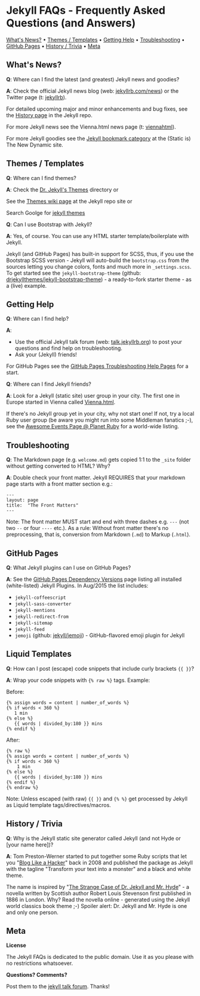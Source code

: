 # Jekyll FAQs - Frequently Asked Questions (and Answers)

[What's News?](#whats-news) • 
[Themes / Templates](#themes--templates) • 
[Getting Help](#getting-help) • 
[Troubleshooting](#troubleshooting) •
[GitHub Pages](#github-pages) •
[History / Trivia](#history--trivia) •
[Meta](#meta)



## What's News?

**Q**: Where can I find the latest (and greatest) Jekyll news and goodies?

**A**:  Check the official Jekyll news blog (web: [jekyllrb.com/news](http://jekyllrb.com/news)) 
or the Twitter page (t: [jekyllrb](https://twitter.com/jekyllrb)).

For detailed upcoming major and minor enhancements and bug fixes, see the [History page](https://github.com/jekyll/jekyll/blob/master/History.markdown) in the Jekyll repo.

For more Jekyll news see the Vienna.html news page (t: [viennahtml](https://twitter.com/viennahtml)).

For more Jekyll goodies see the [Jekyll bookmark category](http://www.thenewdynamic.org/tool/jekyll/) at the (Static is) The New Dynamic site.


## Themes / Templates

**Q**: Where can I find themes?

**A**: Check the [Dr. Jekyll's Themes](https://drjekyllthemes.github.io/) directory or

See the [Themes wiki page](https://github.com/jekyll/jekyll/wiki/Themes) at the Jekyll repo site or

Search Goolge for [jekyll themes](http://google.com/?q=jekyll+themes) 


**Q**: Can I use Bootstrap with Jekyll?

**A**: Yes, of course. You can use any HTML starter template/boilerplate with Jekyll.

Jekyll (and GitHub Pages) has built-in support for SCSS, thus, if you use the Bootstrap SCSS version - Jekyll
will auto-build the `bootstrap.css` from the sources letting you change colors,  fonts and much more
in `_settings.scss`.
To get started see the `jekyll-bootstrap-theme` (github: [drjekyllthemes/jekyll-bootstrap-theme](https://github.com/drjekyllthemes/jekyll-bootstrap-theme)) - a ready-to-fork starter theme - as a (live) example.



## Getting Help 


**Q**: Where can I find help?

**A**:

- Use the official Jekyll talk forum (web: [talk.jekyllrb.org](https://talk.jekyllrb.com/)) 
  to post your questions and find help on troubleshooting.
- Ask your (Jekyll) friends!


For GitHub Pages see the [GitHub Pages Troubleshooting Help Pages](https://help.github.com/categories/github-pages-troubleshooting/)
for a start. 


**Q**: Where can I find Jekyll friends?

**A**: Look for a Jekyll (static site) user group in your city. The first one in Europe 
started in Vienna called [Vienna.html](https://twitter.com/viennahtml).

If there's no Jekyll group yet in your city, why not start one! 
If not, try a local Ruby user group (be aware you might run into some Middleman fanatics ;-),
 see the [Awesome Events Page @ Planet Ruby](https://github.com/planetruby/awesome-events) for a world-wide listing.  


## Troubleshooting

**Q**: The Markdown page (e.g. `welcome.md`) gets copied 1:1 to the `_site` folder 
without getting converted to HTML? Why?

**A**: Double check your front matter. Jekyll REQUIRES that your markdown page starts with a front matter section e.g.:

~~~
---
layout: page
title:  "The Front Matters"
---
~~~

Note: The front matter MUST start and end with three dashes e.g. `---` (not two `--` or four `----` etc.). As a rule: Without front matter there's no preprocessing, that is, conversion from Markdown (`.md`) to Markup (`.html`).



## GitHub Pages

**Q**: What Jekyll plugins can I use on GitHub Pages?

**A**: See the [GitHub Pages Dependency Versions](https://pages.github.com/versions/) page 
listing all installed (white-listed) Jekyll Plugins.
In Aug/2015 the list includes:

- `jekyll-coffeescript`
- `jekyll-sass-converter`
- `jekyll-mentions`
- `jekyll-redirect-from`
- `jekyll-sitemap`
- `jekyll-feed`
- `jemoji`  (github: [jekyll/jemoji](https://github.com/jekyll/jemoji)) - GitHub-flavored emoji plugin for Jekyll


## Liquid Templates

**Q**: How can I post (escape) code snippets that include curly brackets `{{ }}`?

**A**: Wrap your code snippets with `{% raw %}` tags. Example:

Before:

~~~
{% assign words = content | number_of_words %}
{% if words < 360 %}
   1 min
{% else %}
   {{ words | divided_by:180 }} mins
{% endif %}
~~~

After:  

~~~
{% raw %}
{% assign words = content | number_of_words %}
{% if words < 360 %}
    1 min
{% else %}
   {{ words | divided_by:180 }} mins
{% endif %}
{% endraw %}
~~~

Note: Unless escaped (with raw) `{{ }}` and `{% %}` get processed by Jekyll 
as Liquid template tags/directives/macros.



## History / Trivia

**Q**: Why is the Jekyll static site generator called Jekyll (and not Hyde or [your name here])?

**A**: Tom Preston-Werner started to put together some Ruby scripts that let you
"[Blog Like a Hacker](http://tom.preston-werner.com/2008/11/17/blogging-like-a-hacker.html)" back in 2008
and published the package as Jekyll with 
the tagline "Transform your text into a monster" and a black and white theme. 

The name is inspired by "[The Strange Case of Dr. Jekyll and Mr. Hyde](http://drjekyllthemes.github.io/jekyll-book-theme/)" - a novella written by 
Scottish author Robert Louis Stevenson first published in 1886 in London. 
Why? Read the novella online - generated using the Jekyll world classics book theme ;-) 
Spoiler alert:  Dr. Jekyll and Mr. Hyde is one and only one person. 




## Meta

**License** 

The Jekyll FAQs is dedicated to the public domain. 
Use it as you please with no restrictions whatsoever.

**Questions? Comments?**

Post them to the [jekyll talk forum](https://talk.jekyllrb.com). Thanks!


